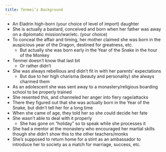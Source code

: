 ```yaml
---
title: Tenmei’s Background
---
```


- An Eladrin high-born (your choice of level of import) daughter
- She is actually a bastard, conceived and born when her father was away on a diplomatic mission/war/etc. (your choice)
- To conceal the affair and timing, her mother claimed she was born in the auspicious year of the Dragon, destined for greatness, etc.
	- But actually she was born early in the Year of the Snake in the hour of the Monkey
- Tenmei doesn’t know that last bit
	- Or rather didn’t
- She was always rebellious and didn’t fit in with her parents’ expectations
	- But due to her high charisma (beauty and personality) she always charmed them
- As an adolescent she was sent away to a monastery/religious boarding school to be properly trained
- She resented this, and channeled her anger into fiery rage/attacks
- There they figured out that she was actually born in the Year of the Snake, but didn’t tell her for a long time
- When she came of age, they told her so she could decide her fate
- She wasn’t able to deal with it properly
	- She has gone on “holiday” so to speak while she processes it
- She had a mentor at the monastery who encouraged her martial skills though she didn’t show this to the other teachers/monks
- She’s supposed to return home for a stint as an ambassador to introduce her to society as a match for marriage, success, etc.
